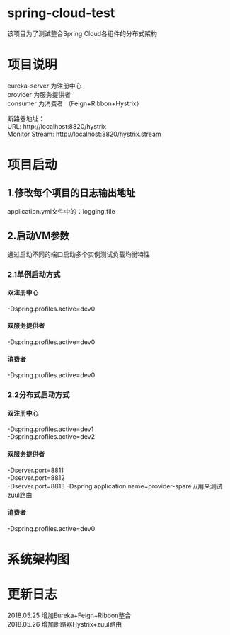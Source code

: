 # spring-cloud-test
该项目为了测试整合Spring Cloud各组件的分布式架构

# 项目说明
eureka-server 为注册中心  
provider 为服务提供者  
consumer 为消费者 （Feign+Ribbon+Hystrix）

断路器地址：  
URL: http://localhost:8820/hystrix  
Monitor Stream: http://localhost:8820/hystrix.stream  

# 项目启动
## 1.修改每个项目的日志输出地址
application.yml文件中的：logging.file
## 2.启动VM参数
通过启动不同的端口启动多个实例测试负载均衡特性
### 2.1单例启动方式
#### 双注册中心   
-Dspring.profiles.active=dev0  

#### 双服务提供者  
-Dspring.profiles.active=dev0  

#### 消费者  
-Dspring.profiles.active=dev0

### 2.2分布式启动方式
#### 双注册中心   
-Dspring.profiles.active=dev1  
-Dspring.profiles.active=dev2

#### 双服务提供者  
-Dserver.port=8811  
-Dserver.port=8812  
-Dserver.port=8813 -Dspring.application.name=provider-spare //用来测试zuul路由  

#### 消费者  
-Dspring.profiles.active=dev0

# 系统架构图

# 更新日志
2018.05.25 增加Eureka+Feign+Ribbon整合  
2018.05.26 增加断路器Hystrix+zuul路由